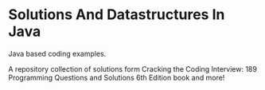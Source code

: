 # Solutions And Datastructures In Java
Java based coding examples.

A repository collection of solutions form Cracking the Coding Interview: 189 Programming Questions and Solutions 6th Edition book and more!
